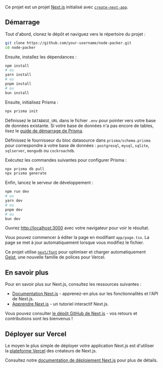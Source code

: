 Ce projet est un projet [Next.js](https://nextjs.org) initialisé avec [`create-next-app`](https://nextjs.org/docs/app/api-reference/cli/create-next-app).

## Démarrage

Tout d'abord, clonez le dépôt et naviguez vers le répertoire du projet :

```bash
git clone https://github.com/your-username/node-packer.git
cd node-packer
```

Ensuite, installez les dépendances :

```bash
npm install
# ou
yarn install
# ou
pnpm install
# ou
bun install
```

Ensuite, initialisez Prisma :

```bash
npx prisma init
```

Définissez le `DATABASE_URL` dans le fichier `.env` pour pointer vers votre base de données existante. Si votre base de données n'a pas encore de tables, lisez le [guide de démarrage de Prisma](https://pris.ly/d/getting-started).

Définissez le fournisseur du bloc datasource dans `prisma/schema.prisma` pour correspondre à votre base de données : `postgresql`, `mysql`, `sqlite`, `sqlserver`, `mongodb` ou `cockroachdb`.

Exécutez les commandes suivantes pour configurer Prisma :

```bash
npx prisma db pull
npx prisma generate
```

Enfin, lancez le serveur de développement :

```bash
npm run dev
# ou
yarn dev
# ou
pnpm dev
# ou
bun dev
```

Ouvrez [http://localhost:3000](http://localhost:3000) avec votre navigateur pour voir le résultat.

Vous pouvez commencer à éditer la page en modifiant `app/page.tsx`. La page se met à jour automatiquement lorsque vous modifiez le fichier.

Ce projet utilise [`next/font`](https://nextjs.org/docs/app/building-your-application/optimizing/fonts) pour optimiser et charger automatiquement [Geist](https://vercel.com/font), une nouvelle famille de polices pour Vercel.

## En savoir plus

Pour en savoir plus sur Next.js, consultez les ressources suivantes :

- [Documentation Next.js](https://nextjs.org/docs) - apprenez-en plus sur les fonctionnalités et l'API de Next.js.
- [Apprendre Next.js](https://nextjs.org/learn) - un tutoriel interactif Next.js.

Vous pouvez consulter [le dépôt GitHub de Next.js](https://github.com/vercel/next.js) - vos retours et contributions sont les bienvenus !

## Déployer sur Vercel

Le moyen le plus simple de déployer votre application Next.js est d'utiliser la [plateforme Vercel](https://vercel.com/new?utm_medium=default-template&filter=next.js&utm_source=create-next-app&utm_campaign=create-next-app-readme) des créateurs de Next.js.

Consultez notre [documentation de déploiement Next.js](https://nextjs.org/docs/app/building-your-application/deploying) pour plus de détails.
